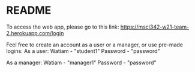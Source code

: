 # README

To access the web app, please go to this link:
https://msci342-w21-team-2.herokuapp.com/login

Feel free to create an account as a user or a manager, or use pre-made logins:
As a user:
Watiam - "student1"
Password - "password"

As a manager:
Watiam - "manager1"
Password - "password"
